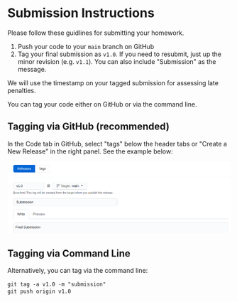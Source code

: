 # Submission Instructions
Please follow these guidlines for submitting your homework.

1. Push your code to your `main` branch on GitHub
2. Tag your final submission as `v1.0`. If you need to resubmit, just up the minor revision (e.g. `v1.1`). You can also include "Submission" as the message.

We will use the timestamp on your tagged submission for assessing late penalties.

You can tag your code either on GitHub or via the command line.

## Tagging via GitHub (recommended)
In the Code tab in GitHub, select "tags" below the header tabs or "Create a New Release" in the right panel. See the example below:

![release](../images/release.png)

## Tagging via Command Line
Alternatively, you can tag via the command line:
```
git tag -a v1.0 -m "submission"
git push origin v1.0
```
